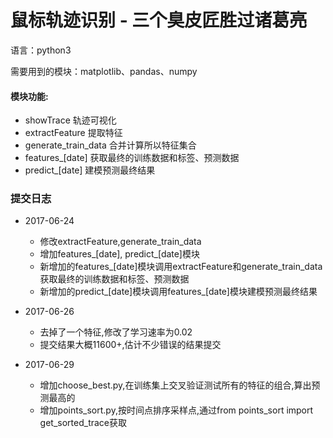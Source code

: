 # 鼠标轨迹识别 - 三个臭皮匠胜过诸葛亮

语言：python3

需要用到的模块：matplotlib、pandas、numpy

#### 模块功能:
- showTrace   轨迹可视化
- extractFeature   提取特征
- generate_train_data   合并计算所以特征集合
- features\_[date]   获取最终的训练数据和标签、预测数据
- predict_[date]  建模预测最终结果

###  提交日志

-   2017-06-24
    -   修改extractFeature,generate_train_data
    -   增加features\_[date], predict\_[date]模块
    -   新增加的features\_[date]模块调用extractFeature和generate_train_data获取最终的训练数据和标签、预测数据
    -   新增加的predict\_[date]模块调用features\_[date]模块建模预测最终结果

-   2017-06-26
    -   去掉了一个特征,修改了学习速率为0.02
    -   提交结果大概11600+,估计不少错误的结果提交

-   2017-06-29
    -   增加choose_best.py,在训练集上交叉验证测试所有的特征的组合,算出预测最高的
    -   增加points_sort.py,按时间点排序采样点,通过from points_sort import get_sorted_trace获取